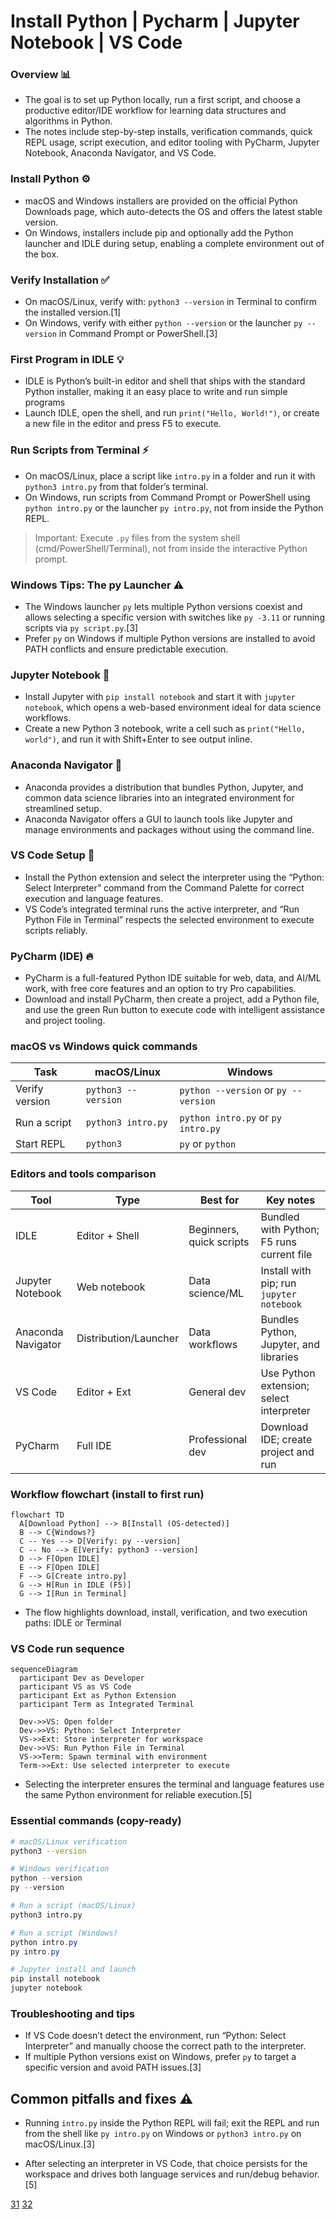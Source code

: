 #  Install Python | Pycharm | Jupyter Notebook | VS Code

### Overview 📊
- The goal is to set up Python locally, run a first script, and choose a productive editor/IDE workflow for learning data structures and algorithms in Python.
- The notes include step-by-step installs, verification commands, quick REPL usage, script execution, and editor tooling with PyCharm, Jupyter Notebook, Anaconda Navigator, and VS Code.

### Install Python ⚙️
- macOS and Windows installers are provided on the official Python Downloads page, which auto-detects the OS and offers the latest stable version.
- On Windows, installers include pip and optionally add the Python launcher and IDLE during setup, enabling a complete environment out of the box.

### Verify Installation ✅
- On macOS/Linux, verify with: `python3 --version` in Terminal to confirm the installed version.[1]
- On Windows, verify with either `python --version` or the launcher `py --version` in Command Prompt or PowerShell.[3]

### First Program in IDLE 💡
- IDLE is Python’s built-in editor and shell that ships with the standard Python installer, making it an easy place to write and run simple programs
- Launch IDLE, open the shell, and run `print("Hello, World!")`, or create a new file in the editor and press F5 to execute.

### Run Scripts from Terminal ⚡
- On macOS/Linux, place a script like `intro.py` in a folder and run it with `python3 intro.py` from that folder’s terminal.
- On Windows, run scripts from Command Prompt or PowerShell using `python intro.py` or the launcher `py intro.py`, not from inside the Python REPL.

> Important: Execute `.py` files from the system shell (cmd/PowerShell/Terminal), not from inside the interactive Python prompt.

### Windows Tips: The py Launcher ⚠️
- The Windows launcher `py` lets multiple Python versions coexist and allows selecting a specific version with switches like `py -3.11` or running scripts via `py script.py`.[3]
- Prefer `py` on Windows if multiple Python versions are installed to avoid PATH conflicts and ensure predictable execution.

### Jupyter Notebook 📝
- Install Jupyter with `pip install notebook` and start it with `jupyter notebook`, which opens a web-based environment ideal for data science workflows.
- Create a new Python 3 notebook, write a cell such as `print("Hello, world")`, and run it with Shift+Enter to see output inline.

### Anaconda Navigator 🚀
- Anaconda provides a distribution that bundles Python, Jupyter, and common data science libraries into an integrated environment for streamlined setup.
- Anaconda Navigator offers a GUI to launch tools like Jupyter and manage environments and packages without using the command line.

### VS Code Setup 🎯
- Install the Python extension and select the interpreter using the “Python: Select Interpreter” command from the Command Palette for correct execution and language features.
- VS Code’s integrated terminal runs the active interpreter, and “Run Python File in Terminal” respects the selected environment to execute scripts reliably.

### PyCharm (IDE) 🔥
- PyCharm is a full-featured Python IDE suitable for web, data, and AI/ML work, with free core features and an option to try Pro capabilities.
- Download and install PyCharm, then create a project, add a Python file, and use the green Run button to execute code with intelligent assistance and project tooling.

### macOS vs Windows quick commands
| Task | macOS/Linux | Windows |
|---|---|---|
| Verify version | `python3 --version`  | `python --version` or `py --version`  |
| Run a script | `python3 intro.py`  | `python intro.py` or `py intro.py`  |
| Start REPL | `python3`  | `py` or `python`  |

### Editors and tools comparison
| Tool | Type | Best for | Key notes |
|---|---|---|---|
| IDLE  | Editor + Shell | Beginners, quick scripts | Bundled with Python; F5 runs current file  |
| Jupyter Notebook  | Web notebook | Data science/ML | Install with pip; run `jupyter notebook`  |
| Anaconda Navigator  | Distribution/Launcher | Data workflows | Bundles Python, Jupyter, and libraries  |
| VS Code  | Editor + Ext | General dev | Use Python extension; select interpreter  |
| PyCharm  | Full IDE | Professional dev | Download IDE; create project and run  |

### Workflow flowchart (install to first run)
```mermaid
flowchart TD
  A[Download Python] --> B[Install (OS-detected)]
  B --> C{Windows?}
  C -- Yes --> D[Verify: py --version]
  C -- No --> E[Verify: python3 --version]
  D --> F[Open IDLE]
  E --> F[Open IDLE]
  F --> G[Create intro.py]
  G --> H[Run in IDLE (F5)]
  G --> I[Run in Terminal]
```

- The flow highlights download, install, verification, and two execution paths: IDLE or Terminal

### VS Code run sequence
```mermaid
sequenceDiagram
  participant Dev as Developer
  participant VS as VS Code
  participant Ext as Python Extension
  participant Term as Integrated Terminal

  Dev->>VS: Open folder
  Dev->>VS: Python: Select Interpreter
  VS->>Ext: Store interpreter for workspace
  Dev->>VS: Run Python File in Terminal
  VS->>Term: Spawn terminal with environment
  Term->>Ext: Use selected interpreter to execute
```

- Selecting the interpreter ensures the terminal and language features use the same Python environment for reliable execution.[5]

### Essential commands (copy-ready)
```bash
# macOS/Linux verification
python3 --version
```
```powershell
# Windows verification
python --version
py --version
```
```bash
# Run a script (macOS/Linux)
python3 intro.py
```
```powershell
# Run a script (Windows)
python intro.py
py intro.py
```
```bash
# Jupyter install and launch
pip install notebook
jupyter notebook
```

### Troubleshooting and tips
- If VS Code doesn’t detect the environment, run “Python: Select Interpreter” and manually choose the correct path to the interpreter.
- If multiple Python versions exist on Windows, prefer `py` to target a specific version and avoid PATH issues.[3]

## Common pitfalls and fixes ⚠️

- Running `intro.py` inside the Python REPL will fail; exit the REPL and run from the shell like `py intro.py` on Windows or `python3 intro.py` on macOS/Linux.[3]

- After selecting an interpreter in VS Code, that choice persists for the workspace and drives both language services and run/debug behavior.[5]


[31](https://www.jetbrains.com/help/pycharm/installation-guide.html)
[32](https://www.youtube.com/watch?v=ZBGzx7-KjSM)
